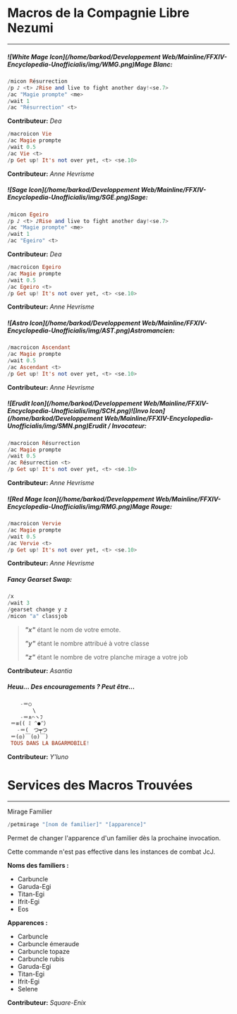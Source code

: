 # Macros de la Compagnie Libre Nezumi

------

##### ![White Mage Icon](/home/barkod/Developpement Web/Mainline/FFXIV-Encyclopedia-Unofficialis/img/WMG.png)Mage Blanc:

```haskell
/micon Résurrection
/p ♪ <t> ♪Rise and live to fight another day!<se.7>
/ac "Magie prompte" <me>
/wait 1
/ac "Résurrection" <t>
```

**Contributeur:** *Dea*

```Haskell
/macroicon Vie
/ac Magie prompte
/wait 0.5
/ac Vie <t>
/p Get up! It's not over yet, <t> <se.10>
```

**Contributeur:** *Anne Hevrisme*

##### ![Sage Icon](/home/barkod/Developpement Web/Mainline/FFXIV-Encyclopedia-Unofficialis/img/SGE.png)Sage:

```haskell
/micon Egeiro
/p ♪ <t> ♪Rise and live to fight another day!<se.7>
/ac "Magie prompte" <me>
/wait 1
/ac "Egeiro" <t>
```

**Contributeur:** *Dea*

```haskell
/macroicon Egeiro
/ac Magie prompte
/wait 0.5
/ac Egeiro <t>
/p Get up! It's not over yet, <t> <se.10>
```

**Contributeur:** *Anne Hevrisme*

##### ![Astro Icon](/home/barkod/Developpement Web/Mainline/FFXIV-Encyclopedia-Unofficialis/img/AST.png)Astromancien:

```haskell
/macroicon Ascendant
/ac Magie prompte
/wait 0.5
/ac Ascendant <t>
/p Get up! It's not over yet, <t> <se.10>
```

**Contributeur:** *Anne Hevrisme*

##### ![Erudit Icon](/home/barkod/Developpement Web/Mainline/FFXIV-Encyclopedia-Unofficialis/img/SCH.png)![Invo Icon](/home/barkod/Developpement Web/Mainline/FFXIV-Encyclopedia-Unofficialis/img/SMN.png)Erudit / Invocateur:

```haskell
/macroicon Résurrection
/ac Magie prompte
/wait 0.5
/ac Résurrection <t>
/p Get up! It's not over yet, <t> <se.10>
```

**Contributeur:** *Anne Hevrisme*

##### ![Red Mage Icon](/home/barkod/Developpement Web/Mainline/FFXIV-Encyclopedia-Unofficialis/img/RMG.png)Mage Rouge:

```haskell
/macroicon Vervie
/ac Magie prompte
/wait 0.5
/ac Vervie <t>
/p Get up! It's not over yet, <t> <se.10>
```

**Contributeur:** *Anne Hevrisme*

##### Fancy Gearset Swap:

```haskell
/x
/wait 3
/gearset change y z
/micon "a" classjob
```

> ***"x"*** étant le nom de votre emote.
>
> ***"y"*** étant le nombre attribué à votre classe 
>
> ***"z"*** étant le nombre de votre planche mirage a votre job 

**Contributeur:** *Asantia*

##### Heuu... Des encouragements ? Peut être...

```haskell
    -＝○
        \
    -＝∧⌒ヽﾌ
 ＝≡(( ﾐ ^●^）
   -＝(　つ┯つ
 ＝(◎)￣(◎)￣)
 TOUS DANS LA BAGARMOBILE!
```

**Contributeur:** *Y'luno*

# Services des Macros Trouvées

------

Mirage Familier

```haskell
/petmirage "[nom de familier]" "[apparence]"
```

Permet de changer l'apparence d'un familier dès la prochaine invocation.

Cette commande n'est pas effective dans les instances de combat JcJ.

**Noms des familiers :** 

- Carbuncle
- Garuda-Egi
- Titan-Egi
- Ifrit-Egi
- Eos

**Apparences :**

- Carbuncle
- Carbuncle émeraude
- Carbuncle topaze
- Carbuncle rubis
- Garuda-Egi
- Titan-Egi
- Ifrit-Egi
- Selene

**Contributeur:** *Square-Enix*
